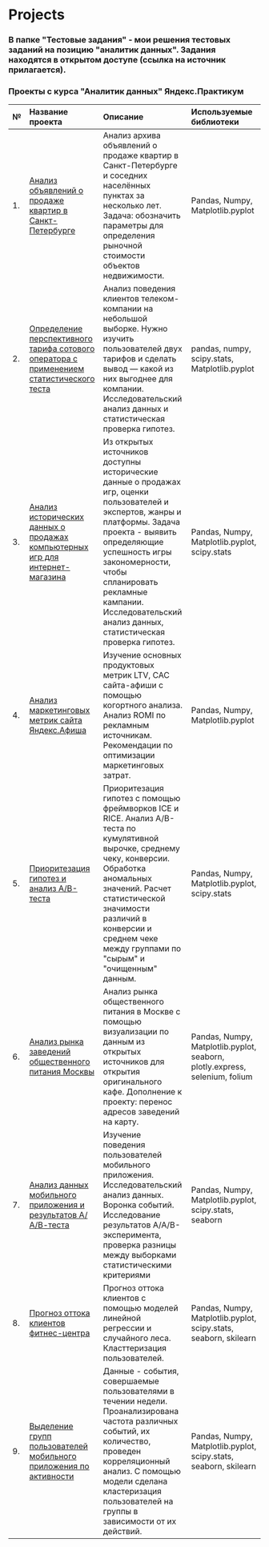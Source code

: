 # Projects

### В папке "Тестовые задания" - мои решения тестовых заданий на позицию "аналитик данных". Задания находятся в открытом доступе (ссылка на источник прилагается).

### Проекты с курса "Аналитик данных" Яндекс.Практикум

|№ | Название проекта                                                                         |Описание  |Используемые библиотеки  |
|--| :----------------------------------------------------------------------------------------|:-------- |:------------------------|
|1.| [Анализ объявлений о продаже квартир в Санкт-Петербурге](https://github.com/soniasemenova/Projects/tree/main) |Анализ архива объявлений о продаже квартир в Санкт-Петербурге и соседних населённых пунктах за несколько лет. Задача: обозначить параметры для определения рыночной стоимости объектов недвижимости. |Pandas, Numpy, Matplotlib.pyplot|
|2.| [Определение перспективного тарифа сотового оператора с применением статистического теста](https://github.com/soniasemenova/Projects/tree/main) | Анализ поведения клиентов телеком-компании на небольшой выборке. Нужно изучить пользователей двух тарифов и сделать вывод — какой из них выгоднее для компании. Исследовательский анализ данных и статистическая проверка гипотез. |pandas, numpy, scipy.stats, Matplotlib.pyplot|
|3.| [Анализ исторических данных о продажах компьютерных игр для интернет-магазина](https://github.com/soniasemenova/Projects/tree/main) |Из открытых источников доступны исторические данные о продажах игр, оценки пользователей и экспертов, жанры и платформы. Задача проекта - выявить определяющие успешность игры закономерности, чтобы спланировать рекламные кампании. Исследовательский анализ данных, статистическая проверка гипотез. |Pandas, Numpy, Matplotlib.pyplot, scipy.stats|
|4.| [Анализ маркетинговых метрик сайта Яндекс.Афиша](https://github.com/soniasemenova/Projects/tree/main) | Изучение основных продуктовых метрик LTV, CAC сайта-афиши с помощью когортного анализа. Анализ ROMI по рекламным источникам. Рекомендации по оптимизации маркетинговых затрат.|Pandas, Numpy, Matplotlib.pyplot|
|5.| [Приоритезация гипотез и анализ А/В-теста](https://github.com/soniasemenova/Projects/tree/main) |Приоритезация гипотез с помощью фреймворков ICE и RICE. Анализ A/B-теста по кумулятивной вырочке, среднему чеку, конверсии. Обработка аномальных значений. Расчет статистической значимости различий в конверсии и среднем чеке между группами по "сырым" и "очищенным" данным. |Pandas, Numpy, Matplotlib.pyplot, scipy.stats|
|6.| [Анализ рынка заведений общественного питания Москвы](https://github.com/soniasemenova/Projects/tree/main) |Анализ рынка общественного питания в Москве с помощью визуализации по данным из открытых источников для открытия оригинального кафе. Дополнение к проекту: перенос адресов заведений на карту.|Pandas, Numpy, Matplotlib.pyplot, seaborn, plotly.express, selenium, folium|
|7.| [Анализ данных мобильного приложения и результатов А/А/В-теста](Projects/tree/main/Анализ-данных-мобильного-приложения-и-результатов-А-А-В-теста) |Изучение поведения пользователей мобильного приложения. Исследовательский анализ данных. Воронка событий. Исследование результатов A/A/B-эксперимента, проверка разницы между выборками статистическими критериями |Pandas, Numpy, Matplotlib.pyplot, scipy.stats, seaborn |
|8.| [Прогноз оттока клиентов фитнес-центра](https://github.com/soniasemenova/Projects/tree/main) |Прогноз оттока клиентов с помощью моделей линейной регрессии и случайного леса. Класттеризация пользователей. |Pandas, Numpy, Matplotlib.pyplot, scipy.stats, seaborn, skilearn|
|9.| [Выделение групп пользователей мобильного приложения по активности](https://github.com/soniasemenova/Projects/tree/main) | Данные - события, совершаемые пользователями в течении недели. Проанализирована частота различных событий, их количество, проведен корреляционный анализ. С помощью модели сделана кластеризация пользователей на группы в зависимости от их действий. |Pandas, Numpy, Matplotlib.pyplot, scipy.stats, seaborn, skilearn|


